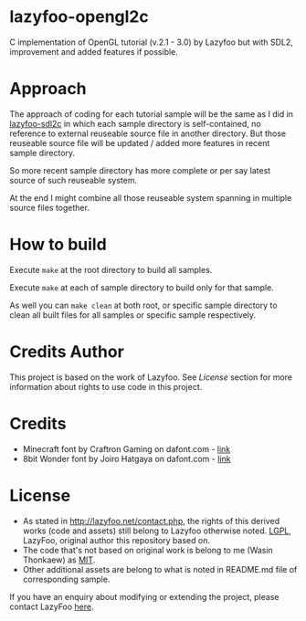 # lazyfoo-opengl2c

C implementation of OpenGL tutorial (v.2.1 - 3.0)  by Lazyfoo but with SDL2, improvement and added features if possible.

# Approach

The approach of coding for each tutorial sample will be the same as I did in [lazyfoo-sdl2c](https://github.com/haxpor/lazyfoo-sdl2c) in which each sample directory is self-contained, no reference to external reuseable source file in another directory. But those reuseable source file will be updated / added more features in recent sample directory.

So more recent sample directory has more complete or per say latest source of such reuseable system.

At the end I might combine all those reuseable system spanning in multiple source files together.

# How to build

Execute `make` at the root directory to build all samples.

Execute `make` at each of sample directory to build only for that sample.

As well you can `make clean` at both root, or specific sample directory to clean all built files for all samples or specific sample respectively.

# Credits Author

This project is based on the work of Lazyfoo. See _License_ section for more information about rights to use code in this project.

# Credits

* Minecraft font by Craftron Gaming on dafont.com - [link](https://www.dafont.com/minecraft.font)
* 8bit Wonder font by Joiro Hatgaya on dafont.com - [link](https://www.dafont.com/8bit-wonder.font)

# License

* As stated in http://lazyfoo.net/contact.php, the rights of this derived works (code and assets) still belong to Lazyfoo otherwise noted. [LGPL](https://www.gnu.org/copyleft/lesser.html), LazyFoo, original author this repository based on.
* The code that's not based on original work is belong to me (Wasin Thonkaew) as [MIT](https://github.com/haxpor/lazyfoo-opengl2c/blob/master/LICENSE-OTHERS).
* Other additional assets are belong to what is noted in README.md file of corresponding sample.

If you have an enquiry about modifying or extending the project, please contact LazyFoo [here](http://lazyfoo.net/contact.php).

